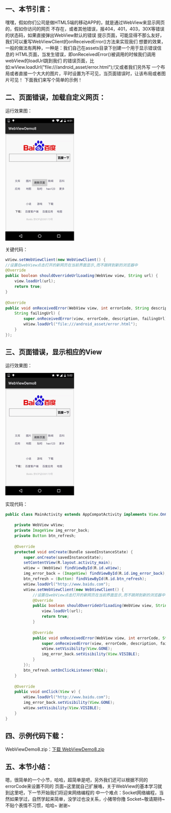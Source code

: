 ## 一、本节引言：
嘿嘿，假如你们公司是做HTML5端的移动APP的，就是通过WebView来显示网页的，假如你访问的网页 不存在，或者其他错误，报404，401，403，30X等错误的状态码，如果直接弹出WebView默认的错误 提示页面，可能显得不那么友好，我们可以重写WebViewClient的onReceivedError()方法来实现我们 想要的效果，一般的做法有两种，一种是：我们自己在assets目录下创建一个用于显示错误信息的 HTML页面，当发生错误，即onReceivedError()被调用的时候我们调用webView的loadUrl跳到我们 的错误页面，比如:wView.loadUrl("file:///android_asset/error.html");!又或者我们另外写 一个布局或者直接一个大大的图片，平时设置为不可见，当页面错误时，让该布局或者图片可见！ 下面我们来写个简单的示例！


## 二、页面错误，加载自定义网页：
运行效果图：

![](../img/network-82.jpg)

关键代码：
```java
wView.setWebViewClient(new WebViewClient() {
//设置在webView点击打开的新网页在当前界面显示,而不跳转到新的浏览器中
@Override
public boolean shouldOverrideUrlLoading(WebView view, String url) {
    view.loadUrl(url);
    return true;
}

@Override
public void onReceivedError(WebView view, int errorCode, String description,
    String failingUrl) {
        super.onReceivedError(view, errorCode, description, failingUrl);
        wView.loadUrl("file:///android_asset/error.html");
    }
});
```


## 三、页面错误，显示相应的View
运行效果图：

![](../img/network-83.jpg)

实现代码：
```java
public class MainActivity extends AppCompatActivity implements View.OnClickListener{

    private WebView wView;
    private ImageView img_error_back;
    private Button btn_refresh;

    @Override
    protected void onCreate(Bundle savedInstanceState) {
        super.onCreate(savedInstanceState);
        setContentView(R.layout.activity_main);
        wView = (WebView) findViewById(R.id.wView);
        img_error_back = (ImageView) findViewById(R.id.img_error_back);
        btn_refresh = (Button) findViewById(R.id.btn_refresh);
        wView.loadUrl("http://www.baidu.com");
        wView.setWebViewClient(new WebViewClient() {
            //设置在webView点击打开的新网页在当前界面显示,而不跳转到新的浏览器中
            @Override
            public boolean shouldOverrideUrlLoading(WebView view, String url) {
                view.loadUrl(url);
                return true;
            }

            @Override
            public void onReceivedError(WebView view, int errorCode, String description, String failingUrl) {
                super.onReceivedError(view, errorCode, description, failingUrl);
                wView.setVisibility(View.GONE);
                img_error_back.setVisibility(View.VISIBLE);
            }
        });
        btn_refresh.setOnClickListener(this);
    }

    @Override
    public void onClick(View v) {
        wView.loadUrl("http://www.baidu.com");
        img_error_back.setVisibility(View.GONE);
        wView.setVisibility(View.VISIBLE);
    }
}
```


## 四、示例代码下载：
WebViewDemo8.zip：[下载 WebViewDemo8.zip](../img/WebViewDemo8.zip)


## 五、本节小结：
嗯，很简单的一个小节，哈哈，超简单是吧，另外我们还可以根据不同的errorCode来设置不同的 页面~这里就自己扩展咯，关于WebView的基本学习就到这里吧，下一节开始我们将迎来网络编程的 中一个难点：Socket网络编程，当然如果学过，自然学起来简单，没学过也没关系，小猪带你撸 Socket~敬请期待~不贴个表情不习惯，哈哈~  谢谢~